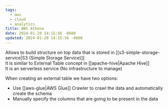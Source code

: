 ```yaml
---
tags:
  - aws
  - cloud
  - analytics
title: AWS Athena
date: 2024-01-28 14:15:56 -0600
updated: 2024-01-28 14:15:56 -0600
---
```


Allows to build structure on top data that is stored in [[s3-simple-storage-service|S3 (Simple Storage Service)]]  
It is similar to External Table concept in [[apache-hive|Apache Hive]]  
It is an serverless service (No infrastructure to manage)

When creating an external table we have two options:
* Use [[aws-glue|AWS Glue]] Crawler to crawl the data and automatically create the schema
* Manually specify the columns that are going to be present in the data
